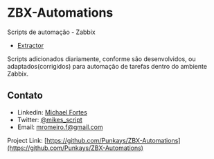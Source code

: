 # ZBX-Automations
 Scripts de automação - Zabbix

- [Extractor](https://github.com/Punkays/ZBX-Automations/tree/main/Extrator)


Scripts adicionados diariamente, conforme são desenvolvidos, ou adaptados(corrigidos) para automação de tarefas dentro do ambiente Zabbix.

<!-- CONTACT -->
## Contato

- Linkedin: [Michael Fortes](https://www.linkedin.com/in/mikefortes/)
- Twitter: [@mikes_script
](https://twitter.com/mikes_script)
- Email: mromeiro.f@gmail.com

Project Link: [https://github.com/Punkays/ZBX-Automations](https://github.com/Punkays/ZBX-Automations)